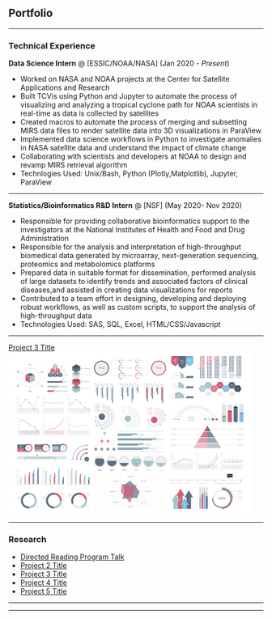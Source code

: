 ## Portfolio

---

### Technical Experience

**Data Science Intern** @ [ESSIC/NOAA/NASA] (Jan 2020 - _Present_)
- Worked on NASA and NOAA projects at the Center for Satellite Applications and Research
- Built TCVis using Python and Jupyter to automate the process of visualizing and analyzing a tropical cyclone path for NOAA scientists in
 real-time as data is collected by satellites 
- Created macros to automate the process of merging and subsetting MIRS data files to render satellite data into 3D visualizations in ParaView 
- Implemented data science workflows in Python to investigate anomalies in NASA satellite data and understand the impact of climate change
- Collaborating with scientists and developers at NOAA to design and revamp MIRS retrieval algorithm
- Technlogies Used: Unix/Bash, Python (Plotly,Matplotlib), Jupyter, ParaView

---
**Statistics/Bioinformatics R&D Intern** @ [NSF] (May 2020- Nov 2020)
- Responsible for providing collaborative bioinformatics support to the investigators at the National Institutes of Health and Food and Drug Administration
- Responsible for the analysis and interpretation of high-throughput biomedical data generated by microarray, next-generation sequencing, proteomics and metabolomics platforms
- Prepared data in suitable format for dissemination, performed analysis of large datasets to identify trends and associated factors of clinical diseases,and assisted in creating data visualizations for reports
- Contributed to a team effort in designing, developing and deploying robust workflows, as well as custom scripts, to support the analysis of high-throughput data
- Technologies Used: SAS, SQL, Excel, HTML/CSS/Javascript 


---
[Project 3 Title](http://example.com/)
<img src="images/dummy_thumbnail.jpg?raw=true"/>

---

### Research

- [Directed Reading Program Talk](http://example.com/)
- [Project 2 Title](http://example.com/)
- [Project 3 Title](http://example.com/)
- [Project 4 Title](http://example.com/)
- [Project 5 Title](http://example.com/)

---




---
<!-- Remove above link if you don't want to attibute -->
